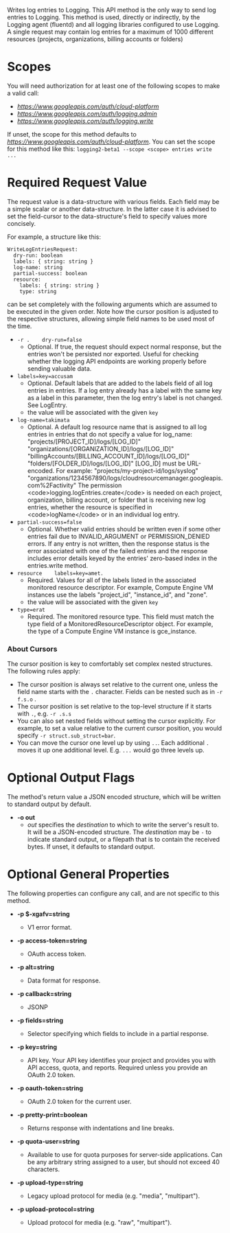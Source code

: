 Writes log entries to Logging. This API method is the only way to send log entries to Logging. This method is used, directly or indirectly, by the Logging agent (fluentd) and all logging libraries configured to use Logging. A single request may contain log entries for a maximum of 1000 different resources (projects, organizations, billing accounts or folders)
# Scopes

You will need authorization for at least one of the following scopes to make a valid call:

* *https://www.googleapis.com/auth/cloud-platform*
* *https://www.googleapis.com/auth/logging.admin*
* *https://www.googleapis.com/auth/logging.write*

If unset, the scope for this method defaults to *https://www.googleapis.com/auth/cloud-platform*.
You can set the scope for this method like this: `logging2-beta1 --scope <scope> entries write ...`
# Required Request Value

The request value is a data-structure with various fields. Each field may be a simple scalar or another data-structure.
In the latter case it is advised to set the field-cursor to the data-structure's field to specify values more concisely.

For example, a structure like this:
```
WriteLogEntriesRequest:
  dry-run: boolean
  labels: { string: string }
  log-name: string
  partial-success: boolean
  resource:
    labels: { string: string }
    type: string

```

can be set completely with the following arguments which are assumed to be executed in the given order. Note how the cursor position is adjusted to the respective structures, allowing simple field names to be used most of the time.

* `-r .    dry-run=false`
    - Optional. If true, the request should expect normal response, but the entries won&#39;t be persisted nor exported. Useful for checking whether the logging API endpoints are working properly before sending valuable data.
* `labels=key=accusam`
    - Optional. Default labels that are added to the labels field of all log entries in entries. If a log entry already has a label with the same key as a label in this parameter, then the log entry&#39;s label is not changed. See LogEntry.
    - the value will be associated with the given `key`
* `log-name=takimata`
    - Optional. A default log resource name that is assigned to all log entries in entries that do not specify a value for log_name:
        &#34;projects/[PROJECT_ID]/logs/[LOG_ID]&#34;
        &#34;organizations/[ORGANIZATION_ID]/logs/[LOG_ID]&#34;
        &#34;billingAccounts/[BILLING_ACCOUNT_ID]/logs/[LOG_ID]&#34;
        &#34;folders/[FOLDER_ID]/logs/[LOG_ID]&#34;
        [LOG_ID] must be URL-encoded. For example:
        &#34;projects/my-project-id/logs/syslog&#34;
        &#34;organizations/1234567890/logs/cloudresourcemanager.googleapis.com%2Factivity&#34;
        The permission &lt;code&gt;logging.logEntries.create&lt;/code&gt; is needed on each project, organization, billing account, or folder that is receiving new log entries, whether the resource is specified in &lt;code&gt;logName&lt;/code&gt; or in an individual log entry.
* `partial-success=false`
    - Optional. Whether valid entries should be written even if some other entries fail due to INVALID_ARGUMENT or PERMISSION_DENIED errors. If any entry is not written, then the response status is the error associated with one of the failed entries and the response includes error details keyed by the entries&#39; zero-based index in the entries.write method.
* `resource    labels=key=amet.`
    - Required. Values for all of the labels listed in the associated monitored resource descriptor. For example, Compute Engine VM instances use the labels &#34;project_id&#34;, &#34;instance_id&#34;, and &#34;zone&#34;.
    - the value will be associated with the given `key`
* `type=erat`
    - Required. The monitored resource type. This field must match the type field of a MonitoredResourceDescriptor object. For example, the type of a Compute Engine VM instance is gce_instance.



### About Cursors

The cursor position is key to comfortably set complex nested structures. The following rules apply:

* The cursor position is always set relative to the current one, unless the field name starts with the `.` character. Fields can be nested such as in `-r f.s.o` .
* The cursor position is set relative to the top-level structure if it starts with `.`, e.g. `-r .s.s`
* You can also set nested fields without setting the cursor explicitly. For example, to set a value relative to the current cursor position, you would specify `-r struct.sub_struct=bar`.
* You can move the cursor one level up by using `..`. Each additional `.` moves it up one additional level. E.g. `...` would go three levels up.


# Optional Output Flags

The method's return value a JSON encoded structure, which will be written to standard output by default.

* **-o out**
    - *out* specifies the *destination* to which to write the server's result to.
      It will be a JSON-encoded structure.
      The *destination* may be `-` to indicate standard output, or a filepath that is to contain the received bytes.
      If unset, it defaults to standard output.
# Optional General Properties

The following properties can configure any call, and are not specific to this method.

* **-p $-xgafv=string**
    - V1 error format.

* **-p access-token=string**
    - OAuth access token.

* **-p alt=string**
    - Data format for response.

* **-p callback=string**
    - JSONP

* **-p fields=string**
    - Selector specifying which fields to include in a partial response.

* **-p key=string**
    - API key. Your API key identifies your project and provides you with API access, quota, and reports. Required unless you provide an OAuth 2.0 token.

* **-p oauth-token=string**
    - OAuth 2.0 token for the current user.

* **-p pretty-print=boolean**
    - Returns response with indentations and line breaks.

* **-p quota-user=string**
    - Available to use for quota purposes for server-side applications. Can be any arbitrary string assigned to a user, but should not exceed 40 characters.

* **-p upload-type=string**
    - Legacy upload protocol for media (e.g. &#34;media&#34;, &#34;multipart&#34;).

* **-p upload-protocol=string**
    - Upload protocol for media (e.g. &#34;raw&#34;, &#34;multipart&#34;).
